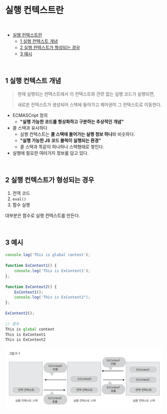 # 실행 컨텍스트란

<br>

- [실행 컨텍스트란](#실행-컨텍스트란)
  - [1 실행 컨텍스트 개념](#1-실행-컨텍스트-개념)
  - [2 실행 컨텍스트가 형성되는 경우](#2-실행-컨텍스트가-형성되는-경우)
  - [3 예시](#3-예시)

<br>

## 1 실행 컨텍스트 개념
> 현재 실행되는 컨텍스트에서 이 컨텍스트와 관련 없는 실행 코드가 실행되면, 
> 
> 새로운 컨텍스트가 생성되어 스택에 들어가고 제어권이 그 컨텍스트로 이동한다.
* ECMASCript 정의
  * **"실행 가능한 코드를 형상화하고 구분하는 추상적인 개념"**
* 콜 스택과 유사하다
  * 실행 컨텍스트는 **콜 스택에 들어가는 실행 정보 하나**와 비슷하다.
  * **"실행 가능한 JS 코드 블럭이 실행되는 환경"**
  * 콜 스택과 똑같이 하나하나 스택형태로 쌓인다.
* 실행에 필요한 여러가지 정보를 담고 있다.

<br>

## 2 실행 컨텍스트가 형성되는 경우
1. 전역 코드
2. `eval()`
3. 함수 실행

대부분은 함수로 실행 컨텍스트를 만든다.

<br>

## 3 예시
```js
console.log('This is global context');

function ExContext1() {
    console.log('This is ExContext1');
};

function ExContext2() {
    ExContext1();
    console.log('This is ExContext2");
};

ExContext2();

// 결과
This is global context
This is ExContext1
This is ExContext2
```

<p align="center"><img src="./image/context1.png" width="700"> </p>